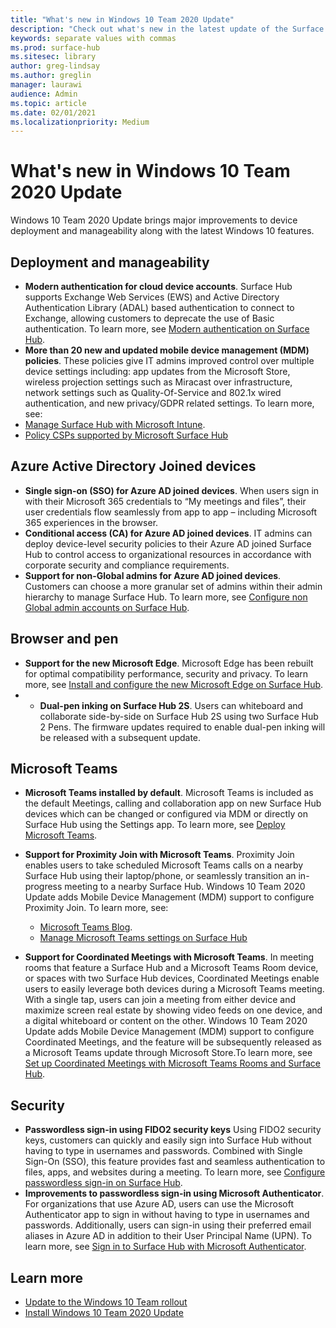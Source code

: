 ```yaml
---
title: "What's new in Windows 10 Team 2020 Update"
description: "Check out what's new in the latest update of the Surface Hub operating system, Windows 10 Team 2020 Update."
keywords: separate values with commas
ms.prod: surface-hub
ms.sitesec: library
author: greg-lindsay
ms.author: greglin
manager: laurawi
audience: Admin
ms.topic: article
ms.date: 02/01/2021
ms.localizationpriority: Medium
---
```


# What's new in Windows 10 Team 2020 Update

Windows 10 Team 2020 Update brings major improvements to device deployment and manageability along with the latest Windows 10 features.

##  Deployment and manageability

- **Modern authentication for cloud device accounts**. Surface Hub supports Exchange Web Services (EWS) and Active Directory Authentication Library (ADAL) based authentication to connect to Exchange, allowing customers to deprecate the use of Basic authentication. To learn more, see [Modern authentication on Surface Hub](https://docs.microsoft.com/surface-hub/surface-hub-modern-auth).
- **More than 20 new and updated mobile device management (MDM) policies**.      These policies give IT admins improved control over multiple device settings including: app updates from the Microsoft Store, wireless projection settings such as Miracast over infrastructure, network settings such as Quality-Of-Service and 802.1x wired authentication, and new privacy/GDPR related settings. To learn more, see: 
- [Manage Surface Hub with Microsoft Intune](surface-hub-2s-manage-intune.md).
- [Policy CSPs supported by Microsoft Surface Hub](https://docs.microsoft.com//windows/client-management/mdm/policy-csps-supported-by-surface-hub)

##  Azure Active Directory Joined devices

- **Single sign-on (SSO) for Azure AD joined devices**. When users sign in with their Microsoft 365 credentials to “My meetings and files”, their user credentials flow seamlessly from app to app – including Microsoft 365 experiences in the browser.
- **Conditional access (CA) for Azure AD joined devices**.       IT admins can deploy device-level security policies to their Azure AD joined Surface Hub to control access to organizational resources in accordance with corporate security and compliance requirements.
- **Support for non-Global admins for Azure AD joined devices**. Customers can choose a more granular set of admins within their admin hierarchy to manage Surface Hub. To learn more, see [Configure non Global admin accounts on Surface Hub](surface-hub-2s-nonglobal-admin.md).


## Browser and pen

- **Support for the new Microsoft Edge**. Microsoft Edge has been rebuilt for optimal compatibility performance, security and privacy. To learn more, see [Install and configure the new Microsoft Edge on Surface Hub](https://docs.microsoft.com/surface-hub/surface-hub-install-chromium-edge).
- - **Dual-pen inking on Surface Hub 2S**.   Users can whiteboard and collaborate side-by-side on Surface Hub 2S using two Surface Hub 2 Pens. The firmware updates required to enable dual-pen inking will be released with a subsequent update.

## Microsoft Teams  

- **Microsoft Teams installed by default**.        Microsoft Teams is included as the default Meetings, calling and collaboration app on new Surface Hub devices which can be changed or configured via MDM or directly on Surface Hub using the Settings app. To learn more, see [Deploy Microsoft Teams](https://docs.microsoft.com/MicrosoftTeams/teams-surface-hub).
- **Support for Proximity Join with Microsoft Teams**.  Proximity Join enables users to take scheduled Microsoft Teams calls on a nearby Surface Hub using their laptop/phone, or seamlessly transition an in-progress meeting to a nearby Surface Hub. Windows 10 Team 2020 Update adds Mobile Device Management (MDM) support to configure Proximity Join. To learn more, see: 

  - [Microsoft Teams Blog](https://techcommunity.microsoft.com/t5/microsoft-teams-blog/microsoft-teams-devices-for-shared-spaces-july-and-august-update/ba-p/1604833). 
  - [Manage Microsoft Teams settings on Surface Hub](https://docs.microsoft.com/microsoftteams/rooms/surface-hub-manage-config)

- **Support for Coordinated Meetings with Microsoft Teams**. In meeting rooms that feature a Surface Hub and a Microsoft Teams Room device, or spaces with two Surface Hub devices, Coordinated Meetings enable users to easily leverage both devices during a Microsoft Teams meeting. With a single tap, users can join a meeting from either device and maximize screen real estate by showing video feeds on one device, and a digital whiteboard or content on the other. Windows 10 Team 2020 Update adds Mobile Device Management (MDM) support to configure Coordinated Meetings, and the feature will be subsequently released as a Microsoft Teams update through Microsoft Store.To learn more, see [Set up Coordinated Meetings with Microsoft Teams Rooms and Surface Hub](https://docs.microsoft.com/microsoftteams/rooms/coordinated-meetings).

## Security

- **Passwordless sign-in using FIDO2 security keys**     Using FIDO2 security keys, customers can quickly and easily sign into Surface Hub without having to type in usernames and passwords. Combined with Single Sign-On (SSO), this feature provides fast and seamless authentication to files, apps, and websites during a meeting. To learn more, see [Configure passwordless sign-in on Surface Hub](https://docs.microsoft.com/surface-hub/surface-hub-2s-phone-authenticate).
- **Improvements to passwordless sign-in using Microsoft Authenticator**.  For organizations that use Azure AD, users can use the Microsoft Authenticator app to sign in without having to type in usernames and passwords. Additionally, users can sign-in using their preferred email aliases in Azure AD in addition to their User Principal Name (UPN). To learn more, see [Sign in to Surface Hub with Microsoft Authenticator](https://docs.microsoft.com/surface-hub/surface-hub-authenticator-app).


## Learn more

- [Update to the Windows 10 Team rollout](https://techcommunity.microsoft.com/t5/surface-it-pro-blog/update-to-the-windows-10-team-rollout/ba-p/1669655)
- [Install Windows 10 Team 2020 Update](surface-hub-2020-update.md)  
 